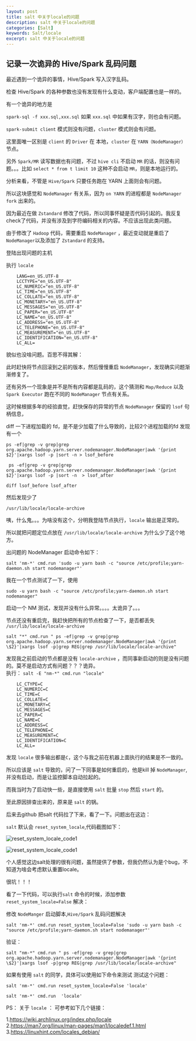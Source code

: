 ```yaml
---
layout: post
title: salt 中关于locale的问题
description: salt 中关于locale的问题
categories: [Salt]
keywords: Salt/locale
excerpt: salt 中关于locale的问题
---
```



## 记录一次诡异的 Hive/Spark 乱码问题

最近遇到一个诡异的事情，Hive/Spark 写入汉字乱码。

检查 Hive/Spark 的各种参数也没有发现有什么变动，客户端配置也是一样的。

有一个诡异的地方是 

`spark-sql -f xxx.sql,xxx.sql` 如果 `xxx.sql` 中如果有汉字，则也会有问题。

`spark-submit client` 模式则没有问题，`cluster` 模式则会有问题。

这里面唯一区别是 `client` 的 `Driver` 在 本地，`cluster` 在 `YARN（NodeManager）` 节点。

另外 `Spark/MR` 读写数据也有问题，不过 `hive cli` 不启动 `MR` 的话，则没有问题。。。比如 `select * from t limit 10`  这种不会启动 `MR`，则是本地运行的。

分析来看，不管是 `Hive/Spark` 只要任务跑在 YARN 上面则会有问题。

所以这块感觉和 `NodeManager` 有关系，因为 `on YARN` 的进程都是 `NodeManager fork` 出来的。

因为最近在做 `Zstandard` 修改了代码，所以同事怀疑是否代码引起的。我反复check了代码，并没有涉及到字符编码相关的内容。不应该出现此类问题。

由于修改了 `Hadoop` 代码，需要重启 `NodeManager` ，最近变动就是重启了 `NodeManager`以及添加了 `Zstandard` 的支持。


登陆出现问题的主机

执行 `locale`

```shell
    LANG=en_US.UTF-8
    LCCTYPE="en_US.UTF-8"
    LC_NUMERIC="en_US.UTF-8"
    LC_TIME="en_US.UTF-8"
    LC_COLLATE="en_US.UTF-8"
    LC_MONETARY="en_US.UTF-8"
    LC_MESSAGES="en_US.UTF-8"
    LC_PAPER="en_US.UTF-8"
    LC_NAME="en_US.UTF-8"
    LC_ADDRESS="en_US.UTF-8"
    LC_TELEPHONE="en_US.UTF-8"
    LC_MEASUREMENT="en_US.UTF-8"
    LC_IDENTIFICATION="en_US.UTF-8"
    LC_ALL=
```    

貌似也没啥问题。百思不得其解：


此时赶快将节点回滚到之前的版本，然后慢慢重启 `NodeManager`，发现确实问题渐渐修复了。

还有另外一个现象是并不是所有内容都是乱码的，这个猜测和 `Map/Reduce` 以及 `Spark Executor` 跑在不同的 `NodeManager` 节点有关系。

这时候根据多年的经验直觉，赶快保存的异常的节点 `NodeManager` 保留的 `lsof` 句柄信息，

 diff 一下进程加载的 fd，是不是少加载了什么导致的，比较2个进程加载的fd 发现有一个  

` ps -ef|grep -v grep|grep org.apache.hadoop.yarn.server.nodemanager.NodeManager|awk '{print $2}'|xargs lsof -p |sort -n > lsof_before `  

` ps -ef|grep -v grep|grep org.apache.hadoop.yarn.server.nodemanager.NodeManager|awk '{print $2}'|xargs lsof -p |sort -n  > lsof_after`   

`diff lsof_before lsof_after`  

然后发现少了

`/usr/lib/locale/locale-archive`

咦，什么鬼。。。为啥没有这个，分明我登陆节点执行，`locale` 输出是正常的。

所以就把问题定位点放在 `/usr/lib/locale/locale-archive` 为什么少了这个地方。



出问题的 NodeManager 启动命令如下：

`salt 'nm-*' cmd.run 'sudo -u yarn bash -c "source /etc/profile;yarn-daemon.sh start nodemanager"'`

我在一个节点测试了一下，使用

`sudo -u yarn bash -c "source /etc/profile;yarn-daemon.sh start nodemanager"`

启动一个 NM 测试，发现并没有什么异常。。。。太诡异了。。。

节点还没有重启完，我赶快把所有的节点检查了一下，是否都丢失 `/usr/lib/locale/locale-archive`

```
salt "*" cmd.run " ps -ef|grep -v grep|grep org.apache.hadoop.yarn.server.nodemanager.NodeManager|awk '{print \$2}'|xargs lsof -p|grep REG|grep /usr/lib/locale/locale-archive"

```

发现我之前启动的节点都是没有 `locale-archive` ，而同事新启动的则是没有问题的。莫不是启动方式有问题？？？诡异。  
执行： `salt -E "nm-*" cmd.run "locale"`   


```  LANG=en_US.UTF-8
    LC_CTYPE=C
    LC_NUMERIC=C
    LC_TIME=C
    LC_COLLATE=C
    LC_MONETARY=C
    LC_MESSAGES=C
    LC_PAPER=C
    LC_NAME=C
    LC_ADDRESS=C
    LC_TELEPHONE=C
    LC_MEASUREMENT=C
    LC_IDENTIFICATION=C
    LC_ALL=
```
发现 `locale` 很多输出都是`C`，这个与我之前在机器上面执行的结果是不一致的。

所以应该是 `salt` 导致的，问了一下同事是如何重启的，他是kill 掉 `NodeManager`,并没有启动，而是让监控脚本自动拉起的。

而我当时为了启动快一些，是直接使用 `salt` 批量 `stop` 然后 `start` 的。

至此原因排查出来的，原来是 `salt` 的锅。

后来去github 把salt 代码拉了下来，看了一下。问题出在这边：

`salt` 默认会 `reset_system_locale`,代码截图如下：



![reset_system_locale_code1](/images/posts/salt/reset_system_locale_code1.png)



![reset_system_locale_code1](/images/posts/salt/reset_system_locale_code2.png)



个人感觉这边salt处理的很有问题，虽然提供了参数，但我仍然认为是个bug，不知道为啥会考虑默认重置locale。

很坑！！！

看了一下代码，可以执行`salt` 命令的时候，添加参数 `reset_system_locale=False` 解决：

修改 `NodeManger` 启动脚本,`Hive/Spark` 乱码问题解决

`salt 'nm-*' cmd.run reset_system_locale=False 'sudo -u yarn bash -c "source /etc/profile;yarn-daemon.sh start nodemanager"'`

验证：

`salt "nm-*" cmd.run " ps -ef|grep -v grep|grep org.apache.hadoop.yarn.server.nodemanager.NodeManager|awk '{print \$2}'|xargs lsof -p|grep REG|grep /usr/lib/locale/locale-archive"`

如果有使用 `salt` 的同学，具体可以使用如下命令来测试 测试这个问题：

`salt 'nm-*' cmd.run reset_system_locale=False 'locale'`

`salt 'nm-*' cmd.run  'locale'`

PS：
关于 `locale` ： 可参考如下几个链接：

1.https://wiki.archlinux.org/index.php/locale  
2.https://man7.org/linux/man-pages/man1/localedef.1.html  
3.https://linuxhint.com/locales_debian/


